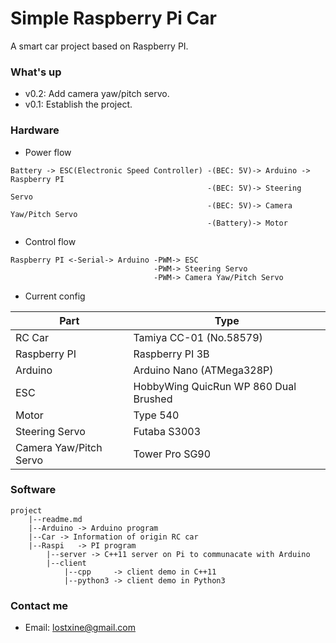 # Simple Raspberry Pi Car

A smart car project based on Raspberry PI.


### What's up
* v0.2: Add camera yaw/pitch servo.
* v0.1: Establish the project.

### Hardware
* Power flow
```
Battery -> ESC(Electronic Speed Controller) -(BEC: 5V)-> Arduino -> Raspberry PI
                                            -(BEC: 5V)-> Steering Servo
                                            -(BEC: 5V)-> Camera Yaw/Pitch Servo
                                            -(Battery)-> Motor
```
* Control flow
```
Raspberry PI <-Serial-> Arduino -PWM-> ESC
                                -PWM-> Steering Servo
                                -PWM-> Camera Yaw/Pitch Servo
```
* Current config

|Part|Type|
|----|----|
|RC Car|Tamiya CC-01 (No.58579)|
|Raspberry PI|Raspberry PI 3B|
|Arduino|Arduino Nano (ATMega328P)|
|ESC|HobbyWing QuicRun WP 860 Dual Brushed|
|Motor|Type 540|
|Steering Servo|Futaba S3003|
|Camera Yaw/Pitch Servo|Tower Pro SG90|

### Software
```
project
    |--readme.md
    |--Arduino -> Arduino program
    |--Car -> Information of origin RC car
    |--Raspi   -> PI program
        |--server -> C++11 server on Pi to communacate with Arduino
        |--client
            |--cpp     -> client demo in C++11
            |--python3 -> client demo in Python3
```

### Contact me
* Email: lostxine@gmail.com
